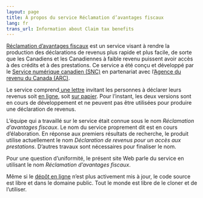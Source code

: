 ```yaml
---
layout: page
title: À propos du service Réclamation d’avantages fiscaux
lang: fr
trans_url: Information about Claim tax benefits
---
```

[Réclamation d’avantages fiscaux](https://claim-tax-benefits.azurewebsites.net/start?lang=fr) est un service visant à rendre la production des déclarations de revenus plus rapide et plus facile, de sorte que les Canadiens et les Canadiennes à faible revenu puissent avoir accès à des crédits et à des prestations. Ce service a été conçu et développé par le [Service numérique canadien (SNC)](https://numerique.canada.ca/) en partenariat avec l’[Agence du revenu du Canada (ARC)](https://www.canada.ca/fr/agence-revenu.html).

Le service comprend[ une lettre](/assets/pdf/invitation-letter-fr.pdf) invitant les personnes à déclarer leurs revenus soit [en ligne](https://claim-tax-benefits.azurewebsites.net/start?lang=fr), soit [sur papier](file:///assets/pdf/paper-form-fr.pdf).[](assets/pdf/paper-form-fr.pdf) Pour l’instant, les deux versions sont en cours de développement et ne peuvent pas être utilisées pour produire une déclaration de revenus.

L’équipe qui a travaillé sur le service était connue sous le nom *Réclamation d’avantages fiscaux*. Le nom du service proprement dit est en cours d’élaboration. En réponse aux premiers résultats de recherche, le produit utilise actuellement le nom *Déclaration de revenus pour un accès aux prestations*. D’autres travaux sont nécessaires pour finaliser le nom.

Pour une question d’uniformité, le présent site Web parle du service en utilisant le nom *Réclamation d’avantages fiscaux*.

Même si le [dépôt en ligne](https://github.com/cds-snc/cra-claim-tax-benefits/blob/master/docs/CONTINUING-DEVELOPMENT.md) n’est plus activement mis à jour, le code source est libre et dans le domaine public. Tout le monde est libre de le cloner et de l’utiliser.